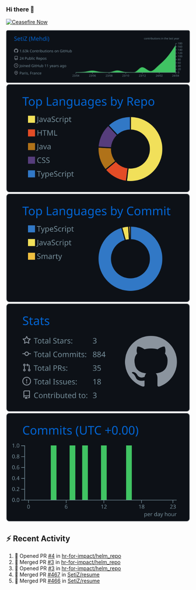 ### Hi there 👋
[![Ceasefire Now](https://badge.techforpalestine.org/default)](https://techforpalestine.org/learn-more)

![](https://raw.githubusercontent.com/SetiZ/SetiZ/master/profile-summary-card-output/github_dark/0-profile-details.svg)
![](https://raw.githubusercontent.com/SetiZ/SetiZ/master/profile-summary-card-output/github_dark/1-repos-per-language.svg)
![](https://raw.githubusercontent.com/SetiZ/SetiZ/master/profile-summary-card-output/github_dark/2-most-commit-language.svg)
![](https://raw.githubusercontent.com/SetiZ/SetiZ/master/profile-summary-card-output/github_dark/3-stats.svg)
![](https://raw.githubusercontent.com/SetiZ/SetiZ/master/profile-summary-card-output/github_dark/4-productive-time.svg)

## :zap: Recent Activity	

<!--START_SECTION:activity-->
1. 💪 Opened PR [#4](https://github.com/hr-for-impact/helm_repo/pull/4) in [hr-for-impact/helm_repo](https://github.com/hr-for-impact/helm_repo)
2. 🎉 Merged PR [#3](https://github.com/hr-for-impact/helm_repo/pull/3) in [hr-for-impact/helm_repo](https://github.com/hr-for-impact/helm_repo)
3. 💪 Opened PR [#3](https://github.com/hr-for-impact/helm_repo/pull/3) in [hr-for-impact/helm_repo](https://github.com/hr-for-impact/helm_repo)
4. 🎉 Merged PR [#467](https://github.com/SetiZ/resume/pull/467) in [SetiZ/resume](https://github.com/SetiZ/resume)
5. 🎉 Merged PR [#466](https://github.com/SetiZ/resume/pull/466) in [SetiZ/resume](https://github.com/SetiZ/resume)
<!--END_SECTION:activity-->

<!--
**SetiZ/SetiZ** is a ✨ _special_ ✨ repository because its `README.md` (this file) appears on your GitHub profile.

Here are some ideas to get you started:

- 🔭 I’m currently working on ...
- 🌱 I’m currently learning ...
- 👯 I’m looking to collaborate on ...
- 🤔 I’m looking for help with ...
- 💬 Ask me about ...
- 📫 How to reach me: ...
- 😄 Pronouns: ...
- ⚡ Fun fact: ...
-->
